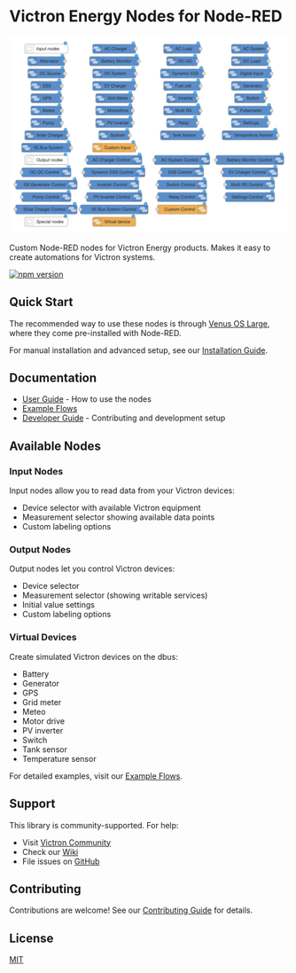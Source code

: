 # Victron Energy Nodes for Node-RED

![Node palette](docs/images/node-palette.png)

Custom Node-RED nodes for Victron Energy products. Makes it easy to create automations for Victron systems.

[![npm version](https://badge.fury.io/js/%40victronenergy%2Fnode-red-contrib-victron.svg)](https://badge.fury.io/js/%40victronenergy%2Fnode-red-contrib-victron)

## Quick Start

The recommended way to use these nodes is through [Venus OS Large](https://www.victronenergy.com/live/venus-os:large), where they come pre-installed with Node-RED.

For manual installation and advanced setup, see our [Installation Guide](https://github.com/victronenergy/node-red-contrib-victron/blob/master/docs/INSTALL.md).

## Documentation

- [User Guide](https://github.com/victronenergy/node-red-contrib-victron/blob/master/docs/USER_GUIDE.md) - How to use the nodes
- [Example Flows](https://github.com/victronenergy/node-red-contrib-victron/wiki/Example-Flows)
- [Developer Guide](https://github.com/victronenergy/node-red-contrib-victron/blob/master/docs/DEVELOPMENT.md) - Contributing and development setup

## Available Nodes

### Input Nodes
Input nodes allow you to read data from your Victron devices:
- Device selector with available Victron equipment
- Measurement selector showing available data points
- Custom labeling options

### Output Nodes
Output nodes let you control Victron devices:
- Device selector
- Measurement selector (showing writable services)
- Initial value settings
- Custom labeling options

### Virtual Devices
Create simulated Victron devices on the dbus:
- Battery
- Generator
- GPS
- Grid meter
- Meteo
- Motor drive
- PV inverter
- Switch
- Tank sensor
- Temperature sensor

For detailed examples, visit our [Example Flows](https://github.com/victronenergy/node-red-contrib-victron/wiki/Example-Flows).

## Support

This library is community-supported. For help:
- Visit [Victron Community](https://community.victronenergy.com/c/node-red/28)
- Check our [Wiki](https://github.com/victronenergy/node-red-contrib-victron/wiki)
- File issues on [GitHub](https://github.com/victronenergy/node-red-contrib-victron/issues)

## Contributing

Contributions are welcome! See our [Contributing Guide](https://github.com/victronenergy/node-red-contrib-victron/blob/master/CONTRIBUTING.md) for details.

## License

[MIT](https://github.com/victronenergy/node-red-contrib-victron/blob/master/LICENSE)
